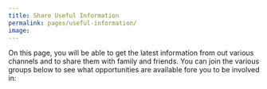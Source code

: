 ```yaml
---
title: Share Useful Information
permalink: pages/useful-information/
image:
---
```


On this page, you will be able to get the latest information from out various channels and to share them with family and friends. You can join the various groups below to see what opportunities are available fore you to be involved in:

